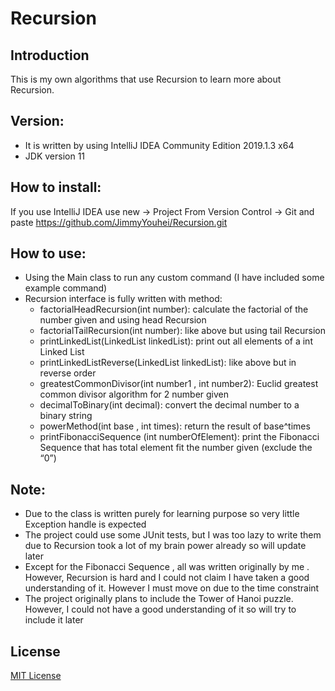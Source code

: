 # Recursion

##	Introduction 
This is my own algorithms that use Recursion to learn more about Recursion. 
##	Version: 
-	It is written by using IntelliJ IDEA Community Edition 2019.1.3 x64
-	JDK version 11
##	How to install:
If you use IntelliJ IDEA use new -> Project From Version Control -> Git and paste https://github.com/JimmyYouhei/Recursion.git
##	How to use: 
-	Using the Main class to run any custom command (I have included some example command)
-	Recursion interface is fully written with method: 
    -	factorialHeadRecursion(int number): calculate the factorial of the number given and using head Recursion
    -	factorialTailRecursion(int number): like above but using tail Recursion
    -	printLinkedList(LinkedList<Integer> linkedList): print out all elements of a int Linked List
    -	printLinkedListReverse(LinkedList<Integer> linkedList): like above but in reverse order 
    -	greatestCommonDivisor(int number1 , int number2): Euclid greatest common divisor algorithm for 2 number given
    -	decimalToBinary(int decimal): convert the decimal number to a binary string 
    -	powerMethod(int base , int times): return the result of base^times
    -	printFibonacciSequence (int numberOfElement): print the Fibonacci Sequence that has total element fit the number given (exclude the “0”)
##	Note:
-	Due to the class is written purely for learning purpose so very little Exception handle is expected 
-	The project could use some JUnit tests, but I was too lazy to write them due to Recursion took a lot of my brain power already so will update later
-	Except for the Fibonacci Sequence , all was written originally by me . However, Recursion is hard and I could not claim I have taken a good understanding of it. However I must move on due to the time constraint 
-	The project originally plans to include the Tower of Hanoi puzzle. However, I could not have a good understanding of it so will try to include it later  
##	License 
[MIT License](https://github.com/JimmyYouhei/Recursion/blob/master/LICENSE)
